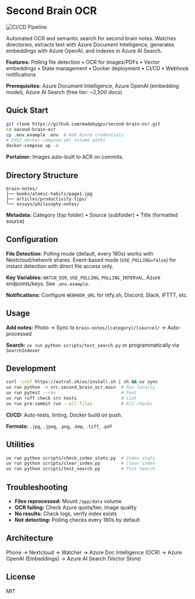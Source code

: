# Second Brain OCR

![CI/CD Pipeline](https://github.com/madebygps/second-brain-ocr/actions/workflows/ci-cd.yml/badge.svg)

Automated OCR and semantic search for second brain notes. Watches directories, extracts text with Azure Document Intelligence, generates embeddings with Azure OpenAI, and indexes in Azure AI Search.

**Features:** Polling file detection • OCR for images/PDFs • Vector embeddings • State management • Docker deployment • CI/CD • Webhook notifications

**Prerequisites:** Azure Document Intelligence, Azure OpenAI (embedding model), Azure AI Search (free tier: ~2,500 docs)

## Quick Start

```bash
git clone https://github.com/madebygps/second-brain-ocr.git
cd second-brain-ocr
cp .env.example .env  # Add Azure credentials
# Edit docker-compose.yml volume paths
docker-compose up -d
```

**Portainer:** Images auto-built to ACR on commits.

## Directory Structure

```
brain-notes/
├── books/atomic-habits/page1.jpg
├── articles/productivity-tips/
└── essays/philosophy-notes/
```

**Metadata:** Category (top folder) • Source (subfolder) • Title (formatted source)

## Configuration

**File Detection:** Polling mode (default, every 180s) works with Nextcloud/network shares. Event-based mode (`USE_POLLING=false`) for instant detection with direct file access only.

**Key Variables:** `WATCH_DIR`, `USE_POLLING`, `POLLING_INTERVAL`, Azure endpoints/keys. See `.env.example`.

**Notifications:** Configure `WEBHOOK_URL` for ntfy.sh, Discord, Slack, IFTTT, etc.

## Usage

**Add notes:** Photo → Sync to `brain-notes/[category]/[source]/` → Auto-processed

**Search:** `uv run python scripts/test_search.py` or programmatically via `SearchIndexer`

## Development

```bash
curl -LsSf https://astral.sh/uv/install.sh | sh && uv sync
uv run python -m src.second_brain_ocr.main  # Run locally
uv run pytest --cov                         # Test
uv run ruff check src tests                 # Lint
uv run pre-commit run --all-files           # All checks
```

**CI/CD:** Auto-tests, linting, Docker build on push.

**Formats:** `.jpg`, `.jpeg`, `.png`, `.bmp`, `.tiff`, `.pdf`

## Utilities

```bash
uv run python scripts/check_index_stats.py  # Index stats
uv run python scripts/clear_index.py        # Clear index
uv run python scripts/test_search.py        # Test search
```

## Troubleshooting

- **Files reprocessed:** Mount `/app/data` volume
- **OCR failing:** Check Azure quota/tier, image quality
- **No results:** Check logs, verify index exists
- **Not detecting:** Polling checks every 180s by default

## Architecture

Phone → Nextcloud → Watcher → Azure Doc Intelligence (OCR) → Azure OpenAI (Embeddings) → Azure AI Search (Vector Store)

## License

MIT
